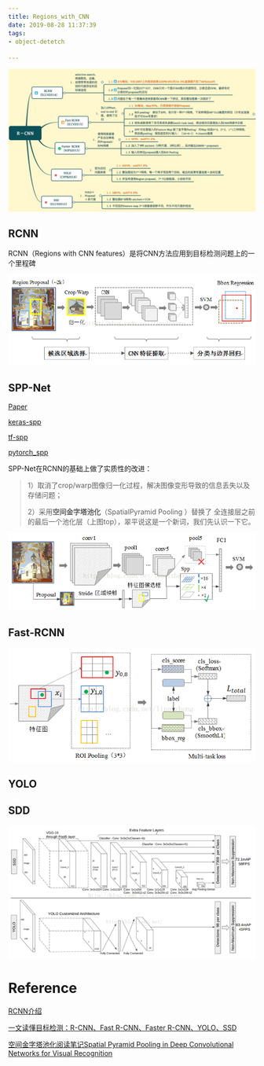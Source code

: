 ```yaml
---
title: Regions_with_CNN
date: 2019-08-28 11:37:39
tags:
- object-detetch

---
```


![img](Regions-with-CNN/20180502184712966.png)

<!-- more -->

## RCNN

RCNN（Regions with CNN features）是将CNN方法应用到目标检测问题上的一个里程碑

![img](Regions-with-CNN/20170111155719842.png)

## SPP-Net

[Paper](https://www.semanticscholar.org/paper/Spatial-Pyramid-Pooling-in-Deep-Convolutional-for-He-Zhang/cbb19236820a96038d000dc629225d36e0b6294a)

[keras-spp](https://github.com/yhenon/keras-spp)

[tf-spp](https://github.com/chengjunwen/spp_net)

[pytorch_spp](http://www.erogol.com/spp-network-pytorch/)

SPP-Net在RCNN的基础上做了实质性的改进：

> 1）取消了crop/warp图像归一化过程，解决图像变形导致的信息丢失以及存储问题；
>
> 2）采用**空间金字塔池化**（SpatialPyramid Pooling ）替换了 全连接层之前的最后一个池化层（上图top），翠平说这是一个新词，我们先认识一下它。

![img](Regions-with-CNN/20170111163710620.png)

## Fast-RCNN

![img](Regions-with-CNN/20170111164339457.png)

## YOLO



## SDD

![img](Regions-with-CNN/20170111170229309.png)

# Reference

[RCNN介绍](https://blog.csdn.net/xyfengbo/article/details/70227173)

[一文读懂目标检测：R-CNN、Fast R-CNN、Faster R-CNN、YOLO、SSD](https://blog.csdn.net/v_july_v/article/details/80170182)

[空间金字塔池化阅读笔记Spatial Pyramid Pooling in Deep Convolutional Networks for Visual Recognition](https://blog.csdn.net/liyaohhh/article/details/50614380)